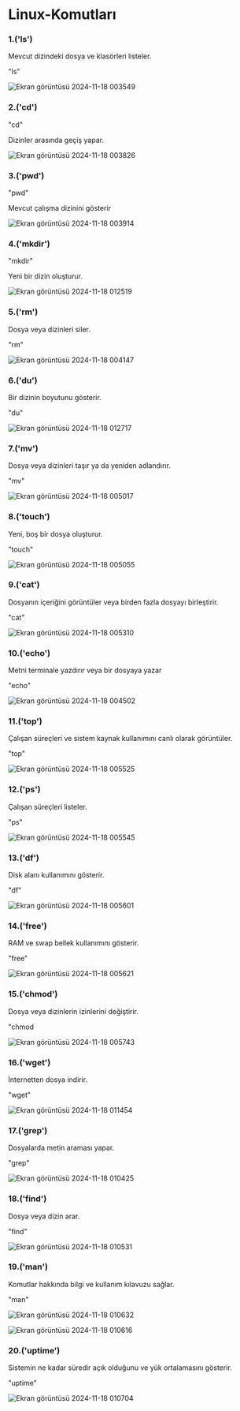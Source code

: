 # Linux-Komutları

### 1.('ls')

Mevcut dizindeki dosya ve klasörleri listeler.

"ls"

![Ekran görüntüsü 2024-11-18 003549](https://github.com/user-attachments/assets/2c914e8e-0eff-4afe-bf2c-ba721a097903)


### 2.('cd')

"cd"

Dizinler arasında geçiş yapar.

![Ekran görüntüsü 2024-11-18 003826](https://github.com/user-attachments/assets/6550e50e-8282-4660-a5d7-2982c45cc9bc)


### 3.('pwd')

"pwd"

Mevcut çalışma dizinini gösterir

![Ekran görüntüsü 2024-11-18 003914](https://github.com/user-attachments/assets/c6dd12f1-fa8f-4e30-92f2-7c17d3574c4c)


### 4.('mkdir')

"mkdir"

Yeni bir dizin oluşturur.

![Ekran görüntüsü 2024-11-18 012519](https://github.com/user-attachments/assets/b993ffa4-84a9-4b06-8720-453f215c8431)


### 5.('rm')

Dosya veya dizinleri siler.

"rm"

![Ekran görüntüsü 2024-11-18 004147](https://github.com/user-attachments/assets/f85dfcf6-2d9a-4438-83cc-cdf542c8ed31)


### 6.('du')

Bir dizinin boyutunu gösterir.

"du"

![Ekran görüntüsü 2024-11-18 012717](https://github.com/user-attachments/assets/ab9d548f-3006-4964-a072-a2a7ca91dc66)



### 7.('mv')

Dosya veya dizinleri taşır ya da yeniden adlandırır.

"mv"

![Ekran görüntüsü 2024-11-18 005017](https://github.com/user-attachments/assets/02bd4e92-481a-4eb7-9145-a592a941ae1a)


### 8.('touch')

Yeni, boş bir dosya oluşturur.

"touch"

![Ekran görüntüsü 2024-11-18 005055](https://github.com/user-attachments/assets/71634091-c294-4796-bf11-4d9d8bcbce43)


### 9.('cat')

Dosyanın içeriğini görüntüler veya birden fazla dosyayı birleştirir.

"cat"

![Ekran görüntüsü 2024-11-18 005310](https://github.com/user-attachments/assets/2fee04d7-6bb7-4c5d-9c19-9a67ce4fb876)


### 10.('echo')

Metni terminale yazdırır veya bir dosyaya yazar

"echo"

![Ekran görüntüsü 2024-11-18 004502](https://github.com/user-attachments/assets/ee28d311-5ef6-4d63-abbc-6f711c50a545)


### 11.('top')

Çalışan süreçleri ve sistem kaynak kullanımını canlı olarak görüntüler.

"top"

![Ekran görüntüsü 2024-11-18 005525](https://github.com/user-attachments/assets/69af979c-3aea-4522-b3c8-2735f987dc77)


### 12.('ps')

Çalışan süreçleri listeler.

"ps"

![Ekran görüntüsü 2024-11-18 005545](https://github.com/user-attachments/assets/a3bce1a6-26f7-4e61-8a12-ed2c3471127c)


### 13.('df')

Disk alanı kullanımını gösterir.

"df"

![Ekran görüntüsü 2024-11-18 005601](https://github.com/user-attachments/assets/cc7511ad-d358-4756-b2c7-2869ff46f58d)


### 14.('free')

RAM ve swap bellek kullanımını gösterir.

"free"

![Ekran görüntüsü 2024-11-18 005621](https://github.com/user-attachments/assets/93969f31-921a-4e63-a819-482e6861c813)


### 15.('chmod')

Dosya veya dizinlerin izinlerini değiştirir.

"chmod

![Ekran görüntüsü 2024-11-18 005743](https://github.com/user-attachments/assets/b102036d-0a95-447b-b927-132742573de2)


### 16.('wget')

İnternetten dosya indirir.

"wget"

![Ekran görüntüsü 2024-11-18 011454](https://github.com/user-attachments/assets/d127838b-c50b-4f47-be9a-01770b1eaacc)


### 17.('grep')

Dosyalarda metin araması yapar.

"grep"

![Ekran görüntüsü 2024-11-18 010425](https://github.com/user-attachments/assets/d6d18504-0c59-4142-9c39-e3665a2ae8a1)


### 18.('find')

Dosya veya dizin arar.

"find"

![Ekran görüntüsü 2024-11-18 010531](https://github.com/user-attachments/assets/b6f7480a-f540-4848-a22c-a7ead054e0a7)


### 19.('man')

Komutlar hakkında bilgi ve kullanım kılavuzu sağlar.

"man"

![Ekran görüntüsü 2024-11-18 010632](https://github.com/user-attachments/assets/35cf51da-4b6d-4316-ba80-64e0cf4f7993)

![Ekran görüntüsü 2024-11-18 010616](https://github.com/user-attachments/assets/9a210393-7395-4897-bfa1-fc53051be535)


### 20.('uptime')

Sistemin ne kadar süredir açık olduğunu ve yük ortalamasını gösterir.

"uptime"

![Ekran görüntüsü 2024-11-18 010704](https://github.com/user-attachments/assets/223f0343-be34-47e3-8b06-c1fd345eccb2)
